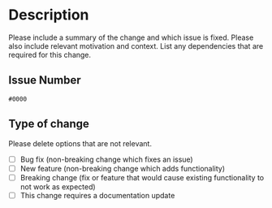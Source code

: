 # Description

Please include a summary of the change and which issue is fixed. Please also include relevant motivation and context. List any dependencies that are required for this change.

## Issue Number
`#0000`

## Type of change

Please delete options that are not relevant.

- [ ] Bug fix (non-breaking change which fixes an issue)
- [ ] New feature (non-breaking change which adds functionality)
- [ ] Breaking change (fix or feature that would cause existing functionality to not work as expected)
- [ ] This change requires a documentation update
